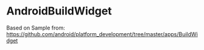 #  AndroidBuildWidget

Based on Sample from: https://github.com/android/platform_development/tree/master/apps/BuildWidget
